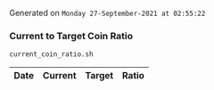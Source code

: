 Generated on `Monday 27-September-2021 at 02:55:22`

### Current to Target Coin Ratio
`current_coin_ratio.sh`

Date|Current|Target|Ratio
---|---|---|---
